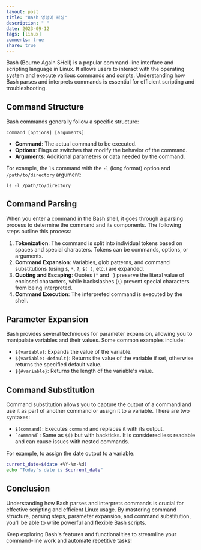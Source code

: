 ```yaml
---
layout: post
title: "Bash 명령어 파싱"
description: " "
date: 2023-09-12
tags: [linux]
comments: true
share: true
---
```


Bash (Bourne Again SHell) is a popular command-line interface and scripting language in Linux. It allows users to interact with the operating system and execute various commands and scripts. Understanding how Bash parses and interprets commands is essential for efficient scripting and troubleshooting.

## Command Structure

Bash commands generally follow a specific structure:

```
command [options] [arguments]
```

- **Command**: The actual command to be executed.
- **Options**: Flags or switches that modify the behavior of the command.
- **Arguments**: Additional parameters or data needed by the command.

For example, the `ls` command with the `-l` (long format) option and `/path/to/directory` argument:

```
ls -l /path/to/directory
```

## Command Parsing

When you enter a command in the Bash shell, it goes through a parsing process to determine the command and its components. The following steps outline this process:

1. **Tokenization**: The command is split into individual tokens based on spaces and special characters. Tokens can be commands, options, or arguments.
2. **Command Expansion**: Variables, glob patterns, and command substitutions (using `$`, `*`, `?`, `$( )`, etc.) are expanded.
3. **Quoting and Escaping**: Quotes (`"` and `'`) preserve the literal value of enclosed characters, while backslashes (`\`) prevent special characters from being interpreted.
4. **Command Execution**: The interpreted command is executed by the shell.

## Parameter Expansion

Bash provides several techniques for parameter expansion, allowing you to manipulate variables and their values. Some common examples include:

- `${variable}`: Expands the value of the variable.
- `${variable:-default}`: Returns the value of the variable if set, otherwise returns the specified default value.
- `${#variable}`: Returns the length of the variable's value.

## Command Substitution

Command substitution allows you to capture the output of a command and use it as part of another command or assign it to a variable. There are two syntaxes:

- `$(command)`: Executes `command` and replaces it with its output.
- `` `command` ``: Same as `$()` but with backticks. It is considered less readable and can cause issues with nested commands.

For example, to assign the date output to a variable:

```bash
current_date=$(date +%Y-%m-%d)
echo "Today's date is $current_date"
```

## Conclusion

Understanding how Bash parses and interprets commands is crucial for effective scripting and efficient Linux usage. By mastering command structure, parsing steps, parameter expansion, and command substitution, you'll be able to write powerful and flexible Bash scripts.

Keep exploring Bash's features and functionalities to streamline your command-line work and automate repetitive tasks!